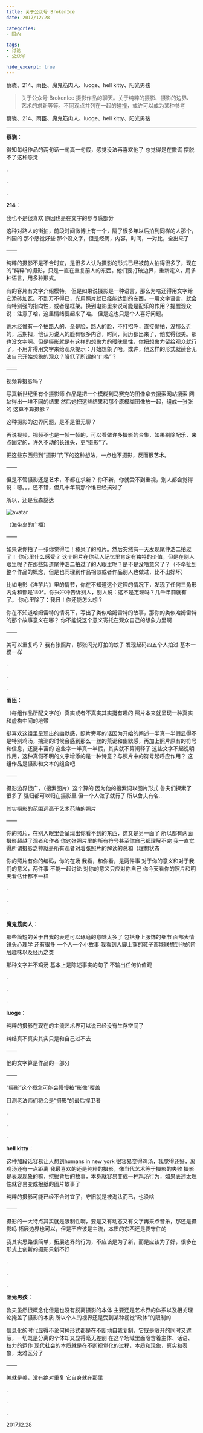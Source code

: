 ```yaml
---
title: 关于公众号 BrokenIce
date: 2017/12/28

categories:
- 国内

tags:
- 讨论
- 公众号

hide_excerpt: true
---
```


蔡骁、214、雨臣、魔鬼筋肉人、luoge、hell kitty、阳光男孩

> 关于公众号 BrokenIce 摄影作品的聊天。关于纯粹的摄影、摄影的边界、艺术的求新等等。不同观点并列在一起的碰撞，或许可以成为某种参考

<!--more-->


蔡骁、214、雨臣、魔鬼筋肉人、luoge、hell kitty、阳光男孩

---



**蔡骁**：

得知每组作品的两句话一句真一句假，感觉没法再喜欢他了
总觉得是在撒谎
摆脱不了这种感觉

.

.

.

**214**：

我也不是很喜欢
原因也是在文字的参与感部分

这种对路人的街拍，前段时间微博上有一个，隔了很多年以后拍到同样的人那个，外国的
那个感觉好些
那个没文字，但是经历，内容，时间，一对比，全出来了


——



纯粹的摄影不是不合时宜，是很多人认为摄影的形式已经被前人拍得很多了，现在的“纯粹”的摄影，只是一直在重复前人的东西。他们要打破边界，重新定义，用多种语言，用多种形式。

有的客片有文字介绍模特。
但是如果说摄影是一种语言，那么为啥还得用文字给它添砖加瓦。不到万不得已，光用照片就已经能达到的东西，一用文字语言，就会有特别强的指向性，或者是框架。换到电影里来说可能是配乐的作用？提醒观众说：注意了哈，这里情绪要起来了哈。
但是这也只是个人喜好问题。

荒木经惟有一个拍路人的，全是脸，路人的脸，不打招呼，直接偷拍，没那么近的，后期扣，他认为说人的脸有很多内容，时间，阅历都出来了，他觉得很美。那也没文字啊。但是摄影就是有这样的想象力的暧昧属性，你把想象力留给观众就行了，不用非得用文字来给观众提示：开始想象了哈。或许，他这样的形式就适合无法自己开始想象的观众？降低了所谓的“门槛”？


——


视频算摄影吗？

写真新世纪里有个摄影师
作品是把一个模糊到马赛克的图像拿去搜索网站搜索
网站得出一堆不同的结果
然后她把这些结果和那个原模糊图像放一起，组成一张张的
这算不算摄影？

这种摄影的边界问题，是不是很无聊？

再说视频，视频不也是一帧一帧的，可以看做许多摄影的合集，如果剔除配乐，来点固定的，许久不动的长镜头，更“摄影”了。

把这些东西归到“摄影”门下的这种想法，一点也不摄影，反而很艺术。



——


但是不管摄影还是艺术，不都在求新？
你不新，你就受不到重视，别人都会觉得说：嗯。。。还不错，但几十年前那个谁已经搞过了

所以，还是我森豁达

![avatar](/images/0002/01.jpg)

（海带岛的广播）


——


如果说你拍了一张你觉得哇！棒呆了的照片。然后突然有一天发现尾仲浩二拍过了！
你心里什么感受？
这个照片在你私人记忆里肯定有独特的价值，但是在别人眼里呢？在那些知道尾仲浩二拍过了的人眼里呢？是不是没啥意义了？（不牵扯到整个作品的概念，但是也同理到作品相似或者作品别人也做过，比不出好坏）

比如电影《洋芋片》里的情节，你在不知道这个定理的情况下，发现了任何三角形内角和都是180°。你兴冲冲告诉别人，别人说：这不是定理吗？几千年前就有了。
你心里除了：我日！你还能怎么想？

你在不知道哈姆雷特的情况下，写出了类似哈姆雷特的故事，那你的类似哈姆雷特的那个故事意义在哪？
你不能说这个意义寄托在观众自己的想象力里啊


——


美可以重复吗？
我有张照片，那张闪光灯拍的蚊子
发现起码四五个人拍过
基本一模一样

.

.

.

**雨臣**：

（每组作品所配文字的）真实或者不真实其实挺有趣的
照片本来就呈现一种真实和虚构中间的地带

挺喜欢这组里呈现出的幽默感，照片旁写的话因为开始的阐述一半真一半假显得不是特别鸡汤，揣测的时候会感到那么一丝的荒诞和幽默感，再加上照片原有的符号和信息，还挺丰富的
这些字一半真一半假，其实就不算阐释了
这些文字不起说明作用，这种真假不明的文字增添的是一种诗意？与照片中的符号起呼应作用？
这组作品是摄影和文本的组合吧


——


摄影边界很广，（搜索图片）这个算的
因为他的搜索词以图片形式
鲁夫们探索了很多了
强归都可以归在摄影里
但一个人做了就行了
所以鲁夫有名..

其实摄影的范围远高于艺术范畴的照片


——


你的照片，在别人眼里会呈现出你看不到的东西，这又是另一面了
所以都有两面
摄影超越了观者和作者
你这张照片里的所有符号甚至你自己都理解不完
我一直觉得所谓摄影之神就是所有观者对着张照片的解读的总和（理想状态

你的照片有你的编码，你的在场
我看，和你看，是两件事
对于你的意义和对于我们的意义，两件事
不能一起讨论
对你的意义只应对你自己
你今天看你的照片和明天看估计都不一样

.

.

.

**魔鬼筋肉人**：

那些简短的关于自我的表述可以琢磨的意味太多了 包括身上服饰的细节 面部表情镜头心理学 还有很多
一个人一个小故事
我看到人脚上穿的鞋子都能联想到他的阶层趣味以及经历之类

那种文字并不鸡汤 基本上是陈述事实的句子 不输出任何价值观

.

.

.

**luoge**：

纯粹的摄影在现在的主流艺术界可以说已经没有生存空间了

纠结真不真实其实只是和自己过不去


——


他的文字算是作品的一部分


——


“摄影”这个概念可能会慢慢被“影像”覆盖

目测老法师们将会是“摄影”的最后捍卫者

.

.

.

**hell kitty**：

这种加段话容易让人想到humans in new york
很容易变得鸡汤，我觉得还好，离鸡汤还有一点距离
我最喜欢的还是纯粹的摄影，像当代艺术等于摄影的失败
摄影是表现现象的嘛，挖掘背后的故事，本身就容易变成一种鸡汤行为，如果表述太理性就容易变成报纸的图片故事了

纯粹的摄影可能已经不合时宜了，守旧就是被淘汰而已，也没啥


——


摄影的一大特点其实就是限制性啊，要是又有动态又有文字再来点音乐，那还是摄影吗
拓展边界也可以，但是不应该是主流，本质的东西还是要守住的

我其实思路很简单，拓展边界的行为，不应该是为了新，而是应该为了好，很多在形式上创新的摄影只新不好

.

.

.

**阳光男孩**：

鲁夫虽然很概念化但是也没有脱离摄影的本体
主要还是艺术界的体系以及相关理论掩盖了摄影的本质
所以个人的视界还是受到某种视觉“政体”的限制的

信息化的时代显得不论何种形式都是在不断地自我复制，它既是敞开的同时又遮蔽，一切既是分离的个体却又显得毫无差别
在这个场域里面隐含着主体、话语、权力的运作
现代社会的本质就是在不断视觉化的过程，本质和现象，真实和表象，太难区分了


——


美就是美，没有绝对重复
它自身就在那里

.

.

.

2017.12.28
